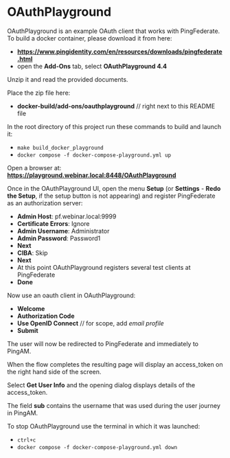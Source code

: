 # OAuthPlayground

OAuthPlayground is an example OAuth client that works with PingFederate. To build a docker container, please download it from here:

- **https://www.pingidentity.com/en/resources/downloads/pingfederate.html**
- open the **Add-Ons** tab, select **OAuthPlayground 4.4**

Unzip it and read the provided documents.

Place the zip file here:

- **docker-build/add-ons/oauthplayground**  // right next to this README file

In the root directory of this project run these commands to build and launch it:

- `make build_docker_playground`
- `docker compose -f docker-compose-playground.yml up`

Open a browser at: **https://playground.webinar.local:8448/OAuthPlayground**

Once in the OAuthPlayground UI, open the menu **Setup** (or **Settings** - **Redo the Setup**, if the setup button is not appearing) and register PingFederate as an authorization server:

- **Admin Host**: pf.webinar.local:9999
- **Certificate Errors**: Ignore
- **Admin Username**: Administrator
- **Admin Password**: Password1
- **Next**
- **CIBA**: Skip
- **Next**
- At this point OAuthPlayground registers several test clients at PingFederate
- **Done**

Now use an oauth client in OAuthPlayground:

- **Welcome**
- **Authorization Code**
- **Use OpenID Connect**  // for scope, add *email profile*
- **Submit**

The user will now be redirected to PingFederate and immediately to PingAM.

When the flow completes the resulting page will display an access_token on the right hand side of the screen.

Select **Get User Info** and the opening dialog displays details of the access_token.

The field **sub** contains the username that was used during the user journey in PingAM.

To stop OAuthPlayground use the terminal in which it was launched:

- `ctrl+c`
- `docker compose -f docker-compose-playground.yml down`